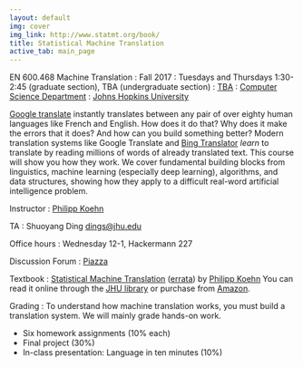 ```yaml
---
layout: default
img: cover
img_link: http://www.statmt.org/book/
title: Statistical Machine Translation
active_tab: main_page 
---
```


EN 600.468 Machine Translation
: Fall 2017
: Tuesdays and Thursdays 1:30-2:45 (graduate section), TBA (undergraduate section)
: [TBA](http://webapps.jhu.edu/jhuniverse/information_about_hopkins/visitor_information/how_to_get_here/homewood_campus/pdf/homewood_campus_map.pdf)
: [Computer Science Department](http://www.cs.jhu.edu/)
: [Johns Hopkins University](http://www.jhu.edu/)

[Google translate](http://translate.google.com/) instantly
translates between any pair of over eighty human languages 
like French and English. How does it do that? Why does it 
make the errors that it does? And how can you build something 
better? Modern translation systems like Google Translate and 
[Bing Translator](http://www.microsofttranslator.com/)
*learn* to translate by reading millions of words of already 
translated text. This course will show you how they work. 
We cover fundamental building blocks from linguistics, 
machine learning (especially deep learning), algorithms, and data structures, 
showing how they apply to a difficult
real-word artificial intelligence problem.


Instructor
: [Philipp Koehn](http://www.cs.jhu.edu/~phi/)

TA
: Shuoyang Ding <dings@jhu.edu>

Office hours
: Wednesday 12-1, Hackermann 227

Discussion Forum
: [Piazza](https://piazza.com/jhu/fall2017/en600468/home)

Textbook
: [Statistical Machine Translation](http://www.statmt.org/book/) (<a href="http://statmt.org/book/errata.html">errata</a>) 
by [Philipp Koehn](http://www.cs.jhu.edu/~phi/) 
You can read it online through the <a href="https://catalyst.library.jhu.edu/catalog/bib_3522360">JHU library</a> or 
purchase from <a href="http://www.amazon.com/Statistical-Machine-Translation-Philipp-Koehn/dp/0521874157">Amazon</a>.

Grading
: To understand how machine translation works, you must build a translation system.
We will mainly grade hands-on work.

* Six homework assignments (10% each)
* Final project (30%)
* In-class presentation: Language in ten minutes (10%)

